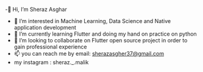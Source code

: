 -👋 Hi, I’m Sheraz Asghar
- 👀 I’m interested in Machine Learning, Data Science and Native application development
- 🌱 I’m currently learning Flutter and doing my hand on practice on python
- 💞️ I’m looking to collaborate on Flutter open source project in order to gain professional experience
- 📫 you can reach me by email: sherazasgher37@gmail.com
- my instagram : sheraz._.malik

<!---
SherazAsghar37/SherazAsghar37 is a ✨ special ✨ repository because its `README.md` (this file) appears on your GitHub profile.
You can click the Preview link to take a look at your changes.
--->
